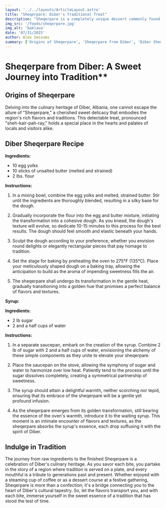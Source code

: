 ```yaml
---
layout: '../../layouts/ArticleLayout.astro'
title: "Sheqerpare: Diber's Traditional Treat"
description: "Sheqerpare is a completely unique dessert commonly found in Diber."
img_src: '/foods/sheqerpare.jpg'
img_alt: 'baklava'
date: '07/31/2023'
author: Alex Sessums
summary: ['Origins of Sheqerpare', 'Sheqerpare from Diber', 'Diber Sheqerpare Recipe', 'Conclusion']
---
```


# Sheqerpare from Diber: A Sweet Journey into Tradition**

## Origins of Sheqerpare

Delving into the culinary heritage of Diber, Albania, one cannot escape the allure of "Sheqerpare," a cherished sweet delicacy that embodies the region's rich flavors and traditions. This delectable treat, pronounced "sheh-kair-pah-ray," holds a special place in the hearts and palates of locals and visitors alike.

## Diber Sheqerpare Recipe

**Ingredients:**
- 10 egg yolks
- 10 sticks of unsalted butter (melted and strained)
- 2 lbs. flour

**Instructions:**

1. In a mixing bowl, combine the egg yolks and melted, strained butter. Stir until the ingredients are thoroughly blended, resulting in a silky base for the dough.

2. Gradually incorporate the flour into the egg and butter mixture, initiating the transformation into a cohesive dough. As you knead, the dough's texture will evolve, so dedicate 10-15 minutes to this process for the best results. The dough should feel smooth and elastic beneath your hands.

3. Sculpt the dough according to your preference, whether you envision round delights or elegantly rectangular pieces that pay homage to tradition.

4. Set the stage for baking by preheating the oven to 275°F (135°C). Place your meticulously shaped dough on a baking tray, allowing the anticipation to build as the aroma of impending sweetness fills the air.

5. The sheqerpare shall undergo its transformation in the gentle heat, gradually transitioning into a golden hue that promises a perfect balance of flavors and textures.

**Syrup:**

**Ingredients:**
- 2 lb sugar
- 2 and a half cups of water

**Instructions:**

1. In a separate saucepan, embark on the creation of the syrup. Combine 2 lb of sugar with 2 and a half cups of water, envisioning the alchemy of these simple components as they unite to elevate your sheqerpare.

2. Place the saucepan on the stove, allowing the symphony of sugar and water to harmonize over low heat. Patiently tend to the process until the sugar dissolves completely, creating a symmetrical partnership of sweetness.

3. The syrup should attain a delightful warmth, neither scorching nor tepid, ensuring that its embrace of the sheqerpare will be a gentle yet profound infusion.

4. As the sheqerpare emerges from its golden transformation, still bearing the essence of the oven's warmth, introduce it to the waiting syrup. This moment is an intimate encounter of flavors and textures, as the sheqerpare absorbs the syrup's essence, each drop suffusing it with the spirit of Diber.

## Indulge in Tradition

The journey from raw ingredients to the finished Sheqerpare is a celebration of Diber's culinary heritage. As you savor each bite, you partake in the story of a region where tradition is served on a plate, and every mouthful is a tribute to generations past and present. Whether enjoyed with a steaming cup of coffee or as a dessert course at a festive gathering, Sheqerpare is more than a confection; it's a bridge connecting you to the heart of Diber's cultural tapestry. So, let the flavors transport you, and with each bite, immerse yourself in the sweet essence of a tradition that has stood the test of time.